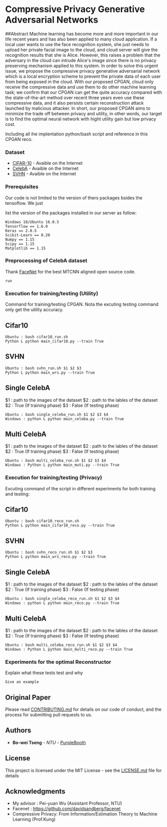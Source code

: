 # Compressive Privacy Generative Adversarial Networks
##Abstract
Machine learning has become more and more important in our life recent years and has also been applied to many cloud application. If a local user wants to use the face recognition system, she just needs to upload her private facial image to the cloud, and cloud server will give the recognition results that she is Alice. However, this raises a problem that the adversary in the cloud can intrude Alice's image since there is no privacy preserving mechanism applied to this system. In order to solve this urgent issue, we propose the compressive privacy generative adversarial network which is a local encryption scheme to prevent the private data of each user from being exposed in the cloud. With our proposed CPGAN, cloud only receive the compressive data and use them to do other machine learning task; we confirm that our CPGAN can get the quite accuracy compared with the state-of-the-art method over recent three years even use these compressive data, and it also persists certain reconstruction attack launched by malicious attacker. In short, our proposed CPGAN aims to minimize the trade off between privacy and utility, in other words, our target is to find the optimal neural network with hight utility gain but low privacy cost. 

Including all ihe implentation python/bash script and reference in this CPGAN reco.

### **Dataset**

* [CIFAR-10](https://www.cs.toronto.edu/~kriz/cifar.html) - Avaible on the Internet
* [CelebA](http://mmlab.ie.cuhk.edu.hk/projects/CelebA.html) - Avaible on the Internet
* [SVHN](http://ufldl.stanford.edu/housenumbers/) - Avaible on the Internet

### **Prerequisites**
Our code is not limited to the version of thers packages bsides the tensoflow. We just

list the version of the packages installed in our server as follow: 
```
Windows 10/Ubuntu 16.0.5 
Tensorflow == 1.6.0 
Keras == 2.0.5
Scikit-Learn == 0.20
Numpy == 1.15
Scipy == 1.15
Matplotlib == 1.15
```

### **Preprocessing of CelebA dataset**
Thank [FaceNet](https://github.com/davidsandberg/facenet) for the best MTCNN aligned open source code.
```
run 
```


### **Execution for training/testing (Utility)**

Command for training/testing CPGAN. Nota the excuting testing command only get the utility accuracy. 

## Cifar10
```
Ubuntu : bash cifar10_run.sh 
Python L python main_cifar10.py --train True 
```

## SVHN
```
Ubuntu : bash svhn_run.sh $1 $2 $3
Python L python main_wrs.py --train True 
```

## Single CelebA

$1 : path to the images of the dataset
$2 : path to the lables of the dataset
$2 : True (If training phase)
$3 : False (If testing phase)
```
Ubuntu : bash single_celeba_run.sh $1 $2 $3 $4
Windows : python L python main_celeba.py --train True 
```

## Multi CelebA
$1 : path to the images of the dataset
$2 : path to the lables of the dataset
$2 : True (If training phase)
$3 : False (If testing phase)
```
Ubuntu : bash multi_celeba_run.sh $1 $2 $3 $4
Windows : Python L python main_muti.py --train True 
```

### **Execution for training/testing (Privacy)**

Excuting command of the script in different experiments for both training and testing:

## Cifar10
```
Ubuntu : bash cifar10_reco_run.sh 
Python L python main_cifar10_reco.py --train True 
```

## SVHN
```
Ubuntu : bash svhn_reco_run.sh $1 $2 $3
Python L python main_wrs_reco.py --train True 
```

## Single CelebA

$1 : path to the images of the dataset
$2 : path to the lables of the dataset
$2 : True (If training phase)
$3 : False (If testing phase)
```
Ubuntu : bash single_celeba_reco_run.sh $1 $2 $3 $4
Windows : python L python main_reco.py --train True 
```

## Multi CelebA
$1 : path to the images of the dataset
$2 : path to the lables of the dataset
$2 : True (If training phase)
$3 : False (If testing phase)
```
Ubuntu : bash multi_celeba_reco_run.sh $1 $2 $3 $4
Windows : Python L python main_multi_reco.py --train True 
```


### **Experiments for the optimal Reconstructor**

Explain what these tests test and why

```
Give an example
```

## **Original Paper**

Please read [CONTRIBUTING.md](https://gist.github.com/PurpleBooth/b24679402957c63ec426) for details on our code of conduct, and the process for submitting pull requests to us.


## **Authors**

* **Bo-wei Tseng** - *NTU* - [PurpleBooth](https://github.com/R06942098)


## **License**

This project is licensed under the MIT License - see the [LICENSE.md](LICENSE.md) file for details

## **Acknowledgments**

* My advisor : Pei-yuan Wu (Assistant Professor, NTU)
* Facenet : https://github.com/davidsandberg/facenet
* Compressive Privacy: From Information\/Estimation Theory to Machine Learning (Prof.Kung)

